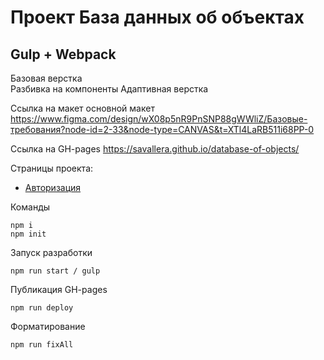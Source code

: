 # Проект База данных об объектах
## Gulp + Webpack
Базовая верстка <br/>
Разбивка на компоненты
Адаптивная верстка

Ссылка на макет основной макет https://www.figma.com/design/wX08p5nR9PnSNP88gWWliZ/Базовые-требования?node-id=2-33&node-type=CANVAS&t=XTl4LaRB511i68PP-0

Ссылка на GH-pages https://savallera.github.io/database-of-objects/


Страницы проекта:

* [Авторизация](https://savallera.github.io/auth/)


Команды

```
npm i
npm init

```

Запуск разработки

`npm run start / gulp`

Публикация GH-pages

`npm run deploy`

Форматирование

`npm run fixAll`